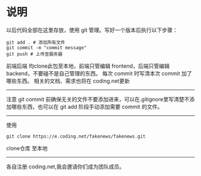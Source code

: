# 说明
以后代码全部在这里存放，使用 git 管理。写好一个版本后执行以下步骤：
```
git add . # 添加所有文件
git commit -m "commit message"
git push # 上传至服务器
```
前端后端 均clone此包至本地，前端只管编辑 frontend，后端只管编辑 backend，不要碰不是自己管理的东西。
每次 commit 时写清本次 commit 加了哪些东西。
相关的文档、需求也将在 coding.net更新

***

注意 git commit 前确保无关的文件不要添加进来，可以在.gitignore里写清楚不添加哪些东西，也可以在 git add 阶段手动添加需要 commit 的文件。

***
使用 
```
git clone https://e.coding.net/fakenews/fakenews.git 
```
clone仓库 至本地


***

各自注册 coding.net,我会邀请你们成为团队成员。
